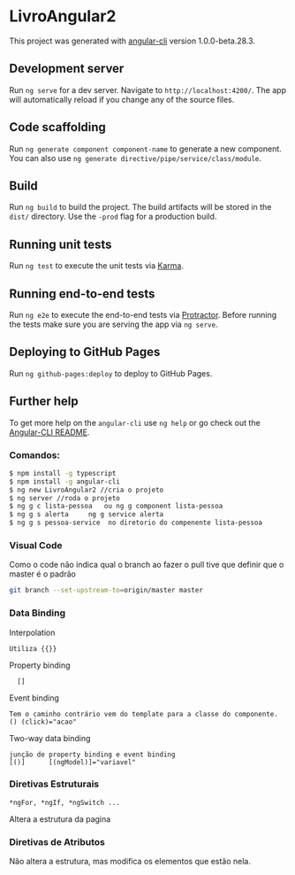# LivroAngular2

This project was generated with [angular-cli](https://github.com/angular/angular-cli) version 1.0.0-beta.28.3.

## Development server
Run `ng serve` for a dev server. Navigate to `http://localhost:4200/`. The app will automatically reload if you change any of the source files.

## Code scaffolding

Run `ng generate component component-name` to generate a new component. You can also use `ng generate directive/pipe/service/class/module`.

## Build

Run `ng build` to build the project. The build artifacts will be stored in the `dist/` directory. Use the `-prod` flag for a production build.

## Running unit tests

Run `ng test` to execute the unit tests via [Karma](https://karma-runner.github.io).

## Running end-to-end tests

Run `ng e2e` to execute the end-to-end tests via [Protractor](http://www.protractortest.org/).
Before running the tests make sure you are serving the app via `ng serve`.

## Deploying to GitHub Pages

Run `ng github-pages:deploy` to deploy to GitHub Pages.

## Further help

To get more help on the `angular-cli` use `ng help` or go check out the [Angular-CLI README](https://github.com/angular/angular-cli/blob/master/README.md).


### Comandos:

```bash
$ npm install -g typescript
$ npm install -g angular-cli
$ ng new LivroAngular2 //cria o projeto
$ ng server //roda o projeto
$ ng g c lista-pessoa   ou ng g component lista-pessoa
$ ng g s alerta     ng g service alerta
$ ng g s pessoa-service  no diretorio do compenente lista-pessoa

```


### Visual Code

Como o code não indica qual o branch ao fazer o pull tive que definir que o master é o padrão

```bash
git branch --set-upstream-to=origin/master master
```


### Data Binding

Interpolation

    Utiliza {{}}

Property binding

      []  

Event binding

    Tem o caminho contrário vem do template para a classe do componente.
    () (click)="acao"

Two-way data binding

    junção de property binding e event binding
    [()]      [(ngModel)]="variavel"

### Diretivas Estruturais

    *ngFor, *ngIf, *ngSwitch ...

Altera a estrutura da pagina

### Diretivas de Atributos

Não altera a estrutura, mas modifica os elementos que estão nela.
